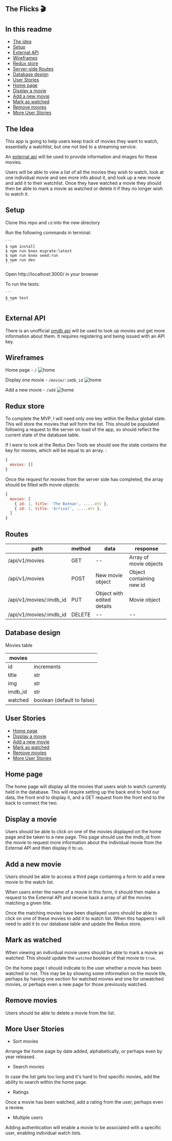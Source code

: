 ## The Flicks 🎬

## In this readme

  - [The idea](#the-idea)
  - [Setup](#Setup)
  - [External API](#external-api)
  - [Wireframes](#wireframes)
  - [Redux store](#redux-store)
  - [Server-side Routes](#routes)
  - [Database design](#database-design)
  - [User Stories](#user-stories)
  - [Home page](#home-page)
  - [Display a movie](#display-a-movie)
  - [Add a new movie](#add-a-new-movie)
  - [Mark as watched](#mark-as-watched)
  - [Remove movies](#remove-movies)
  - [More User Stories](#more-user-stories)

## The Idea

This app is going to help users keep track of movies they want to watch, essentially a watchlist, but one not tied to a streaming service.

An [external api](#external-api) will be used to provide information and images for these movies.

Users will be able to view a list of all the movies they wish to watch, look at one individual movie and see more info about it, and look up a new movie and add it to their watchlist. Once they have watched a movie they should then be able to mark a movie as watched or delete it if they no longer wish to watch it.


## Setup

Clone this repo and `cd` into the new directory

Run the following commands in terminal:

    ```
    $ npm install
    $ npm run knex migrate:latest
    $ npm run knex seed:run
    $ npm run dev
    ```

Open http://localhost:3000/ in your browser

To run the tests:

    ```
    $ npm test
    ```


## External API

There is an unofficial [omdb api](https://www.omdbapi.com/) will be used to look up movies and get more information about them. It requires registering and being issued with an API key.

## Wireframes

Home page - `/`
![home](/.docs/images/home.png)

Display one movie - `/movie/:imdb_id`
![home](/.docs/images/display.png)

Add a new movie - `/add`
![home](/.docs/images/add.png)

## Redux store

To complete the MVP, I will need only one key within the Redux global state. This will store the movies that will form the list. This should be populated following a request to the server on load of the app, so should reflect the current state of the database table.

If I were to look at the Redux Dev Tools we should see the state contains the key for movies, which will be equal to an array. :

```js
{
  movies: []
}
```

Once the request for movies from the server side has completed, the array should be filled with movie objects:

```js
{
  movies: [
    { id: 1, title: 'The Batman', .....etc },
    { id: 2, title: 'Arrival', .....etc },
  ]
}
```

## Routes

| path | method | data | response |
|---|---|---|---|
| /api/v1/movies | GET | -- | Array of movie objects |
| /api/v1/movies | POST | New movie object | Object containing new id |
| /api/v1/movies/:imdb_id | PUT | Object with edited details | Movie object |
| /api/v1/movies/:imdb_id | DELETE | -- | -- |

## Database design


Movies table

| movies ||
|---|---|
| id | increments |
| title | str |
| img | str |
| imdb_id | str |
| watched | boolean (default to false) |

## User Stories

- [Home page](#home-page)
- [Display a movie](#display-a-movie)
- [Add a new movie](#add-a-new-movie)
- [Mark as watched](#mark-as-watched)
- [Remove movies](#remove-movies)
- [More User Stories](#more-user-stories)

## Home page

The home page will display all the movies that users wish to watch currently held in the database. This will require setting up the back end to hold our data, the front end to display it, and a GET request from the front end to the back to connect the two.

## Display a movie

Users should be able to click on one of the movies displayed on the home page and be taken to a new page. This page should use the imdb_id from the movie to request more information about the individual movie from the External API and then display it to us.

## Add a new movie

Users should be able to access a third page containing a form to add a new movie to the watch list.

When users enter the name of a movie in this form, it should then make a request to the External API and receive back a array of all the movies matching a given title. 

Once the matching movies have been displayed users should be able to click on one of these movies to add it to watch list. When this happens I will need to add it to our database table and update the Redux store.

## Mark as watched

When viewing an individual movie users should be able to mark a movie as watched. This should update the `watched` boolean of that movie to `true`.

On the home page I should indicate to the user whether a movie has been watched or not. This may be by showing some information on the movie tile, perhaps by having one section for watched movies and one for unwatched movies, or perhaps even a new page for those previously watched.

## Remove movies

Users should be able to delete a movie from the list.

## More User Stories

- Sort movies

Arrange the home page by date added, alphabetically, or perhaps even by year released.

- Search movies

In case the list gets too long and it's hard to find specific movies, add the ability to search within the home page.

- Ratings

Once a movie has been watched, add a rating from the user, perhaps even a review.

- Multiple users

Adding authentication will enable a movie to be associated with a specific user, enabling individual watch lists.
